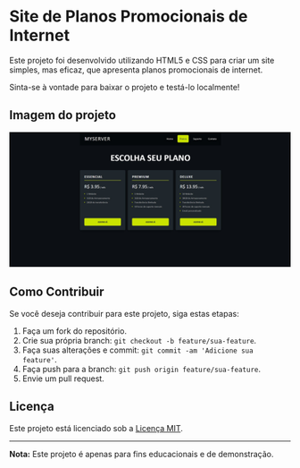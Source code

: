 # Site de Planos Promocionais de Internet

Este projeto foi desenvolvido utilizando HTML5 e CSS para criar um site simples, mas eficaz, que apresenta planos promocionais de internet.

Sinta-se à vontade para baixar o projeto e testá-lo localmente!
## Imagem do projeto

![Captura de Tela do Site](exemplo.png)

## Como Contribuir

Se você deseja contribuir para este projeto, siga estas etapas:

1. Faça um fork do repositório.
2. Crie sua própria branch: `git checkout -b feature/sua-feature`.
3. Faça suas alterações e commit: `git commit -am 'Adicione sua feature'`.
4. Faça push para a branch: `git push origin feature/sua-feature`.
5. Envie um pull request.

## Licença

Este projeto está licenciado sob a [Licença MIT](LICENSE).

---

**Nota:** Este projeto é apenas para fins educacionais e de demonstração.
